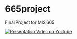 # 665project
Final Project for MIS 665

[![Presentation Video on Youtube](https://img.youtube.com/vi/svJmggMAtqM/0.jpg)](https://www.youtube.com/watch?v=svJmggMAtqM)
